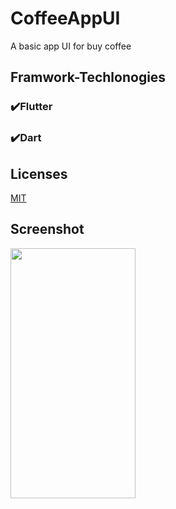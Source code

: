 
# CoffeeAppUI

A basic app UI for buy coffee



## Framwork-Techlonogies

 ### ✔️Flutter


 ### ✔️Dart
 
## Licenses

[MIT](https://choosealicense.com/licenses/mit/)

  
## Screenshot

  <img src="](https://user-images.githubusercontent.com/92211825/206489756-93e93721-8bc8-47e7-993c-f18ff768751a.png)" width = "200" height="400"/>
